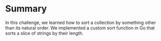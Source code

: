 # Summary

In this challenge, we learned how to sort a collection by something other than its natural order. We implemented a custom sort function in Go that sorts a slice of strings by their length.
